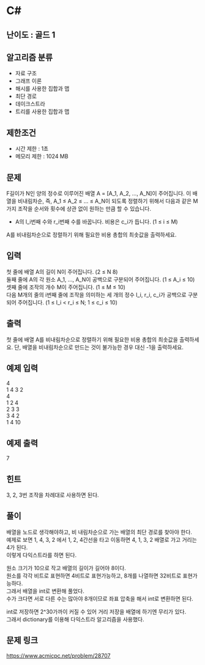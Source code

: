 # C#

## 난이도 : 골드 1

## 알고리즘 분류
  - 자료 구조
  - 그래프 이론
  - 해시를 사용한 집합과 맵
  - 최단 경로
  - 데이크스트라
  - 트리를 사용한 집합과 맵

## 제한조건
  - 시간 제한 : 1초
  - 메모리 제한 : 1024 MB

## 문제
F길이가 N인 양의 정수로 이루어진 배열 A = [A_1, A_2, ..., A_N]이 주어집니다. 이 배열을 비내림차순, 즉, A_1 ≤ A_2 ≤ ... ≤ A_N이 되도록 정렬하기 위해서 다음과 같은 M가지 조작을 순서와 횟수에 상관 없이 원하는 만큼 할 수 있습니다.<br/>

  - A의 l_i번째 수와 r_i번째 수를 바꿉니다. 비용은 c_i가 듭니다. (1 ≤ i ≤ M)

A를 비내림차순으로 정렬하기 위해 필요한 비용 총합의 최솟값을 출력하세요.<br/>


## 입력
첫 줄에 배열 A의 길이 N이 주어집니다. (2 ≤ N  8)<br/>
둘째 줄에 A의 각 원소 A_1, ..., A_N이 공백으로 구분되어 주어집니다. (1 ≤ A_i ≤ 10)<br/>
셋째 줄에 조작의 개수 M이 주어집니다. (1 ≤ M ≤ 10)<br/>
다음 M개의 줄의 i번째 줄에 조작을 의미하는 세 개의 정수 l_i, r_i, c_i가 공백으로 구분되어 주어집니다. (1 ≤ l_i < r_i ≤ N; 1 ≤ c_i ≤ 10)<br/>


## 출력
첫 줄에 배열 A를 비내림차순으로 정렬하기 위해 필요한 비용 총합의 최솟값을 출력하세요. 단, 배열을 비내림차순으로 만드는 것이 불가능한 경우 대신 -1을 출력하세요.<br/>


## 예제 입력
4<br/>
1 4 3 2<br/>
4<br/>
1 2 4<br/>
2 3 3<br/>
3 4 2<br/>
1 4 10<br/>


## 예제 출력
7<br/>

## 힌트
3, 2, 3번 조작을 차례대로 사용하면 된다.<br/>


## 풀이
배열을 노드로 생각해야하고, 비 내림차순으로 가는 배열의 최단 경로를 찾아야 한다.<br/>
예제로 보면 1, 4, 3, 2 에서 1, 2, 4간선을 타고 이동하면 4, 1, 3, 2 배열로 가고 거리는 4가 된다.<br/>
이렇게 다익스트라를 하면 된다.<br/>


원소 크기가 10으로 작고 배열의 길이가 길어야 8이다.<br/>
원소를 각각 비트로 표현하면 4비트로 표현가능하고, 8개를 나열하면 32비트로 표현가능하다.<br/>
그래서 배열을 int로 변환해 풀었다.<br/>
수가 크다면 서로 다른 수는 많아야 8개이므로 좌표 압축을 해서 int로 변환하면 된다.<br/>


int로 저장하면 2^30가까이 커질 수 있어 거리 저장을 배열에 하기엔 무리가 있다.<br/>
그래서 dictionary를 이용해 다익스트라 알고리즘을 사용했다.<br/>


## 문제 링크
https://www.acmicpc.net/problem/28707